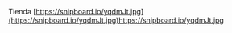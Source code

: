 Tienda
[https://snipboard.io/yqdmJt.jpg](https://snipboard.io/yqdmJt.jpg)https://snipboard.io/yqdmJt.jpg
